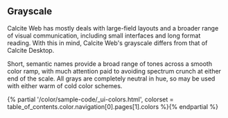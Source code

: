 ## Grayscale
Calcite Web has mostly deals with large-field layouts and a broader range of visual communication, including small interfaces and long format reading. With this in mind, Calcite Web's grayscale differs from that of Calcite Desktop.

Short, semantic names provide a broad range of tones across a smooth color ramp, with much attention paid to avoiding spectrum crunch at either end of the scale. All grays are completely neutral in hue, so may be used with either warm of cold color schemes.

{% partial '/color/sample-code/_ui-colors.html', colorset = table_of_contents.color.navigation[0].pages[1].colors %}{% endpartial %}